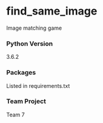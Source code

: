 # find_same_image
Image matching game

### Python Version
3.6.2

### Packages
Listed in requirements.txt

### Team Project
Team 7
